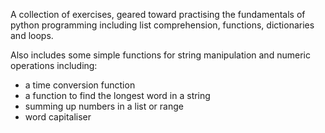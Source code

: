 A collection of exercises, geared toward practising the fundamentals of python programming including list comprehension, functions, dictionaries and loops.

Also includes some simple functions for string manipulation and numeric operations including:
- a time conversion function
- a function to find the longest word in a string
- summing up numbers in a list or range
- word capitaliser



